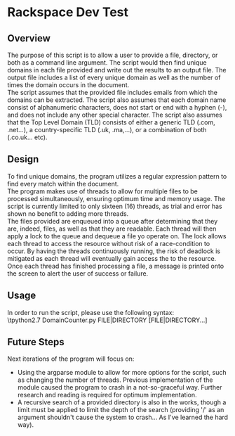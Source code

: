 # Rackspace Dev Test
## Overview
The purpose of this script is to allow a user to provide a file, directory, or both as a command line argument. The script would then find unique domains in each file provided and write out the results to an output file. The output file includes a list of every unique domain as well as the number of times the domain occurs in the document.   
The script assumes that the provided file includes  emails from which the domains can be extracted. The script also assumes that each domain name consist of alphanumeric characters, does not start or end with a hyphen (-), and does not include any other special character. The script also assumes that the Top Level Domain (TLD) consists of either a generic TLD (.com, .net...), a country-specific TLD (.uk, .ma,...), or a combination of both (.co.uk... etc).  
## Design
To find unique domains, the program utilizes a regular expression pattern to find every match within the document.  
The program makes use of threads to allow for multiple files to be processed simultaneously, ensuring optimum time and memory usage. The script is currently limited to only sixteen (16) threads, as trial and error has shown no benefit to adding more threads.  
The files provided are enqueued into a queue after determining that they are, indeed, files, as well as that they are readable. Each thread will then apply a lock to the queue and dequeue a file yo operate on. The lock allows each thread to access the resource without risk of a race-condition to occur. By having the threads continuously running, the risk of deadlock is mitigated as each thread will eventually gain access the to the resource.   
Once each thread has finished processing a file, a message is printed onto the screen to alert the user of success or failure.   
## Usage
In order to run the script, please use the following syntax:  
    \tpython2.7 DomainCounter.py FILE|DIRECTORY [FILE|DIRECTORY...]
## Future Steps
Next iterations of the program will focus on:
* Using the argparse module to allow for more options for the script, such as changing the number of threads. Previous implementation of the module caused the program to crash in a not-so-graceful way. Further research and reading is required for optimum implementation.
* A recursive search of a provided directory is also in the works, though a limit must be applied to limit the depth of the search (providing '/' as an argument shouldn't cause the system to crash... As I've learned the hard way).
